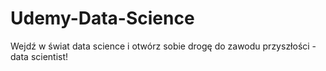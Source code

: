 # Udemy-Data-Science
Wejdź w świat data science i otwórz sobie drogę do zawodu przyszłości - data scientist!
